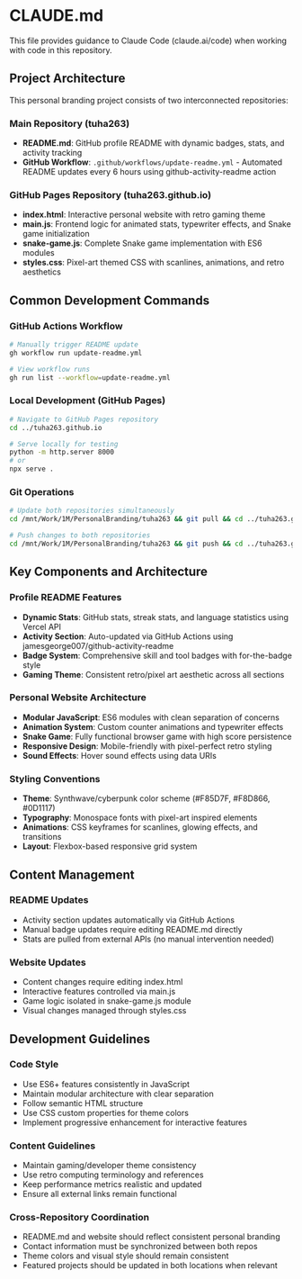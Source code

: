 # CLAUDE.md

This file provides guidance to Claude Code (claude.ai/code) when working with code in this repository.

## Project Architecture

This personal branding project consists of two interconnected repositories:

### Main Repository (tuha263)
- **README.md**: GitHub profile README with dynamic badges, stats, and activity tracking
- **GitHub Workflow**: `.github/workflows/update-readme.yml` - Automated README updates every 6 hours using github-activity-readme action

### GitHub Pages Repository (tuha263.github.io)
- **index.html**: Interactive personal website with retro gaming theme
- **main.js**: Frontend logic for animated stats, typewriter effects, and Snake game initialization
- **snake-game.js**: Complete Snake game implementation with ES6 modules
- **styles.css**: Pixel-art themed CSS with scanlines, animations, and retro aesthetics

## Common Development Commands

### GitHub Actions Workflow
```bash
# Manually trigger README update
gh workflow run update-readme.yml

# View workflow runs
gh run list --workflow=update-readme.yml
```

### Local Development (GitHub Pages)
```bash
# Navigate to GitHub Pages repository
cd ../tuha263.github.io

# Serve locally for testing
python -m http.server 8000
# or
npx serve .
```

### Git Operations
```bash
# Update both repositories simultaneously
cd /mnt/Work/1M/PersonalBranding/tuha263 && git pull && cd ../tuha263.github.io && git pull

# Push changes to both repositories
cd /mnt/Work/1M/PersonalBranding/tuha263 && git push && cd ../tuha263.github.io && git push
```

## Key Components and Architecture

### Profile README Features
- **Dynamic Stats**: GitHub stats, streak stats, and language statistics using Vercel API
- **Activity Section**: Auto-updated via GitHub Actions using jamesgeorge007/github-activity-readme
- **Badge System**: Comprehensive skill and tool badges with for-the-badge style
- **Gaming Theme**: Consistent retro/pixel art aesthetic across all sections

### Personal Website Architecture
- **Modular JavaScript**: ES6 modules with clean separation of concerns
- **Animation System**: Custom counter animations and typewriter effects
- **Snake Game**: Fully functional browser game with high score persistence
- **Responsive Design**: Mobile-friendly with pixel-perfect retro styling
- **Sound Effects**: Hover sound effects using data URIs

### Styling Conventions
- **Theme**: Synthwave/cyberpunk color scheme (#F85D7F, #F8D866, #0D1117)
- **Typography**: Monospace fonts with pixel-art inspired elements
- **Animations**: CSS keyframes for scanlines, glowing effects, and transitions
- **Layout**: Flexbox-based responsive grid system

## Content Management

### README Updates
- Activity section updates automatically via GitHub Actions
- Manual badge updates require editing README.md directly
- Stats are pulled from external APIs (no manual intervention needed)

### Website Updates
- Content changes require editing index.html
- Interactive features controlled via main.js
- Game logic isolated in snake-game.js module
- Visual changes managed through styles.css

## Development Guidelines

### Code Style
- Use ES6+ features consistently in JavaScript
- Maintain modular architecture with clear separation
- Follow semantic HTML structure
- Use CSS custom properties for theme colors
- Implement progressive enhancement for interactive features

### Content Guidelines
- Maintain gaming/developer theme consistency
- Use retro computing terminology and references
- Keep performance metrics realistic and updated
- Ensure all external links remain functional

### Cross-Repository Coordination
- README.md and website should reflect consistent personal branding
- Contact information must be synchronized between both repos
- Theme colors and visual style should remain consistent
- Featured projects should be updated in both locations when relevant